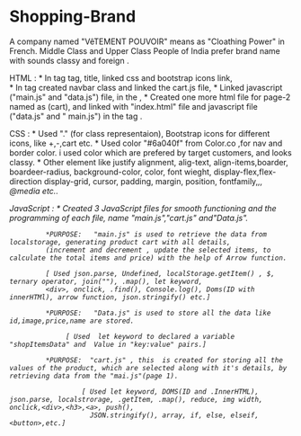 # Shopping-Brand
A company named "VêTEMENT POUVOIR" means as "Cloathing Power" in French.
Middle Class and Upper Class People of India prefer brand name with sounds classy and foreign .

HTML : * In <head> tag  <meta> tag, title, linked css and bootstrap icons link,  
       * In <body> tag  created navbar  class and linked the cart.js file,
       * Linked javascript ("main.js" and "data.js") file, in the <html>,
       * Created one more html file  for page-2  named  as (cart), and linked with "index.html" file and
           javascript file ("data.js" and " main.js") in the <html> tag .

CSS :  * Used "." (for class representaion), Bootstrap icons for different icons, like +,-,cart etc.
       * Used color "#6a040f" from Color.co ,for nav and border color. i used color which are prefered by target customers, and looks classy.
       * Other element like justify alignment, alig-text, align-items,boarder, boardeer-radius, background-color, color,
       font wieght, display-flex,flex-direction display-grid, cursor, padding, margin, position, fontfamily,<i>,<a>, @media etc..
         
JavaScript : * Created 3 JavaScript files for smooth functioning and the programming of each file, name "main.js","cart.js" and"Data.js".

             *PURPOSE:   "main.js" is used to retrieve the data from localstorage, generating product cart with all details,
             (increment and decrement , update the selected items, to calculate the total items and price) with the help of Arrow function.
             
             [ Used json.parse, Undefined, localStorage.getItem() , $, ternary operator, join(""), .map(), let keyword,
             <div>, onclick, .find(), Console.log(), Doms(ID with innerHTMl), arrow function, json.stringify() etc.]
               
             *PURPOSE:   "Data.js" is used to store all the data like id,image,price,name are stored.
             
                  [ Used  let keyword to declared a variable "shopItemsData" and  Value in "key:value" pairs.]
                  
             *PURPOSE:  "cart.js" , this  is created for storing all the values of the product, which are selected along with it's details, by retrieving data from the "mai.js"(page 1).
             
                      [ Used let keyword, DOMS(ID and .InnerHTML), json.parse, localstrorage, .getItem, .map(), reduce, img width, onclick,<div>,<h3>,<a>, push(), 
                        JSON.stringify(), array, if, else, elseif, <button>,etc.]
